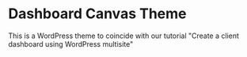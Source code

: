 # Dashboard Canvas Theme

This is a WordPress theme to coincide with our tutorial "Create a client dashboard using WordPress multisite"